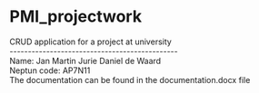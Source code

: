# PMI_projectwork
CRUD application for a project at university\
----------------------------------------------\
Name: Jan Martin Jurie Daniel de Waard\
Neptun code: AP7N11\
The documentation can be found in the documentation.docx file
